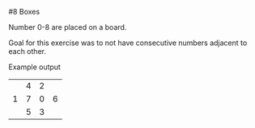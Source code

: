 #8 Boxes

Number 0-8 are placed on a board.

Goal for this exercise was to not have consecutive numbers adjacent to each other.

Example output 

|   |   |   |   |
|---|---|---|---|
|   | 4 | 2 |   |
| 1 | 7 | 0 | 6 |
|   | 5 | 3 |   |
